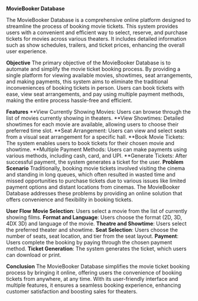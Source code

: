 
**MovieBooker Database**

The MovieBooker Database is a comprehensive online platform designed to streamline the process of booking movie tickets. This system provides users with a convenient and efficient way to select, reserve, and purchase tickets for movies across various theaters. It includes detailed information such as show schedules, trailers, and ticket prices, enhancing the overall user experience.

**Objective**
The primary objective of the MovieBooker Database is to automate and simplify the movie ticket booking process. By providing a single platform for viewing available movies, showtimes, seat arrangements, and making payments, this system aims to eliminate the traditional inconveniences of booking tickets in person. Users can book tickets with ease, view seat arrangements, and pay using multiple payment methods, making the entire process hassle-free and efficient.

**Features**
**View Currently Showing Movies: Users can browse through the list of movies currently showing in theaters.
**View Showtimes: Detailed showtimes for each movie are available, allowing users to choose their preferred time slot.
**Seat Arrangement: Users can view and select seats from a visual seat arrangement for a specific hall.
**Book Movie Tickets: The system enables users to book tickets for their chosen movie and showtime.
**Multiple Payment Methods: Users can make payments using various methods, including cash, card, and UPI.
**Generate Tickets: After successful payment, the system generates a ticket for the user.
**Problem Scenario**
Traditionally, booking movie tickets involved visiting the cinema and standing in long queues, which often resulted in wasted time and missed opportunities to purchase tickets due to various issues like limited payment options and distant locations from cinemas. The MovieBooker Database addresses these problems by providing an online solution that offers convenience and flexibility in booking tickets.

**User Flow**
**Movie Selection**: Users select a movie from the list of currently showing films.
**Format and Language**: Users choose the format (2D, 3D, 4DX 3D) and language of the movie.
**Theatre and Showtime**: Users select the preferred theater and showtime.
**Seat Selection**: Users choose the number of seats, seat location, and tier from the seat layout.
**Payment**: Users complete the booking by paying through the chosen payment method.
**Ticket Generation**: The system generates the ticket, which users can download or print.

**Conclusion**
The MovieBooker Database simplifies the movie ticket booking process by bringing it online, offering users the convenience of booking tickets from anywhere, at any time. With its user-friendly interface and multiple features, it ensures a seamless booking experience, enhancing customer satisfaction and boosting sales for theaters.
